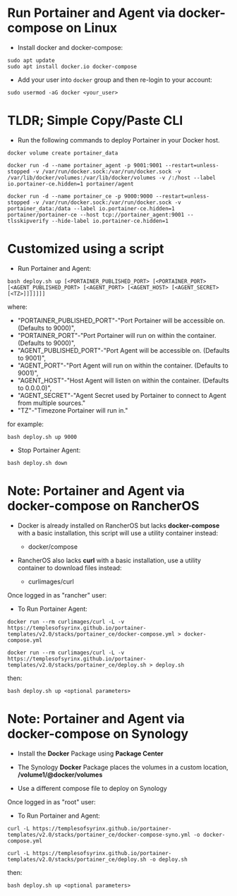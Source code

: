 # Run Portainer and Agent via docker-compose on Linux
- Install docker and docker-compose:
```
sudo apt update
sudo apt install docker.io docker-compose
```

- Add your user into `docker` group and then re-login to your account:
```
sudo usermod -aG docker <your_user>
```

# TLDR; Simple Copy/Paste CLI
- Run the following commands to deploy Portainer in your Docker host.

```
docker volume create portainer_data
```
```
docker run -d --name portainer_agent -p 9001:9001 --restart=unless-stopped -v /var/run/docker.sock:/var/run/docker.sock -v /var/lib/docker/volumes:/var/lib/docker/volumes -v /:/host --label io.portainer-ce.hidden=1 portainer/agent
```
```
docker run -d --name portainer_ce -p 9000:9000 --restart=unless-stopped -v /var/run/docker.sock:/var/run/docker.sock -v portainer_data:/data --label io.portainer-ce.hidden=1 portainer/portainer-ce --host tcp://portainer_agent:9001 --tlsskipverify --hide-label io.portainer-ce.hidden=1
```

# Customized using a script
- Run Portainer and Agent:

```
bash deploy.sh up [<PORTAINER_PUBLISHED_PORT> [<PORTAINER_PORT> [<AGENT_PUBLISHED_PORT> [<AGENT_PORT> [<AGENT_HOST> [<AGENT_SECRET> [<TZ>]]]]]]]
```
where:
- "PORTAINER_PUBLISHED_PORT"-"Port Portainer will be accessible on. (Defaults to 9000)",
- "PORTAINER_PORT"-"Port Portainer will run on within the container. (Defaults to 9000)",
- "AGENT_PUBLISHED_PORT"-"Port Agent will be accessible on. (Defaults to 9001)",
- "AGENT_PORT"-"Port Agent will run on within the container. (Defaults to 9001)",
- "AGENT_HOST"-"Host Agent will listen on within the container. (Defaults to 0.0.0.0)",
- "AGENT_SECRET"-"Agent Secret used by Portainer to connect to Agent from multiple sources."
- "TZ"-"Timezone Portainer will run in."

for example:

```
bash deploy.sh up 9000
```

- Stop Portainer Agent:
```
bash deploy.sh down
```

# Note: Portainer and Agent via docker-compose on RancherOS
- Docker is already installed on RancherOS but lacks **docker-compose** with a basic installation, this script will use a utility container instead:
  - docker/compose

- RancherOS also lacks **curl** with a basic installation, use a utility container to download files instead:
  - curlimages/curl

Once logged in as "rancher" user:
- To Run Portainer Agent:

```
docker run --rm curlimages/curl -L -v https://templesofsyrinx.github.io/portainer-templates/v2.0/stacks/portainer_ce/docker-compose.yml > docker-compose.yml

docker run --rm curlimages/curl -L -v https://templesofsyrinx.github.io/portainer-templates/v2.0/stacks/portainer_ce/deploy.sh > deploy.sh
```
then:
```
bash deploy.sh up <optional parameters>
```
# Note: Portainer and Agent via docker-compose on Synology
- Install the **Docker** Package using **Package Center**

- The Synology **Docker** Package places the volumes in a custom location, **/volume1/@docker/volumes**
- Use a different compose file to deploy on Synology

Once logged in as "root" user:
- To Run Portainer and Agent:

```
curl -L https://templesofsyrinx.github.io/portainer-templates/v2.0/stacks/portainer_ce/docker-compose-syno.yml -o docker-compose.yml

curl -L https://templesofsyrinx.github.io/portainer-templates/v2.0/stacks/portainer_ce/deploy.sh -o deploy.sh
```
then:
```
bash deploy.sh up <optional parameters>
```
